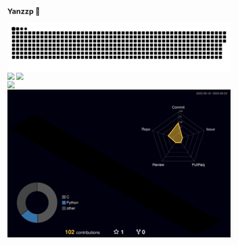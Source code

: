 ### Yanzzp 👋

<!--
**Yanzzp/Yanzzp** is a ✨ _special_ ✨ repository because its `README.md` (this file) appears on your GitHub profile.

Here are some ideas to get you started:

- 🔭 I’m currently working on ...
- 🌱 I’m currently learning ...
- 👯 I’m looking to collaborate on ...
- 🤔 I’m looking for help with ...
- 💬 Ask me about ...
- 📫 How to reach me: ...
- 😄 Pronouns: ...
- ⚡ Fun fact: ...
-->

<!-- dynamic typing effect 动态打字效果 -->

<picture>
  <source media="(prefers-color-scheme: dark)" srcset="https://raw.githubusercontent.com/Yanzzp/Yanzzp/output/github-contribution-grid-snake-dark.svg">
  <source media="(prefers-color-scheme: light)" srcset="https://raw.githubusercontent.com/Yanzzp/Yanzzp/output/github-contribution-grid-snake.svg">
  <img alt="github contribution grid snake animation" src="https://raw.githubusercontent.com/Yanzzp/Yanzzp/output/github-contribution-grid-snake.svg">
</picture>
<!--
<div align="center"><img src="https://cdn.jsdelivr.net/gh/Yanzzp/Yanzzp/assets/github-contribution-grid-snake.svg" /></div>
-->
<div class="center">
    <img align="" height="137px" src="https://github-readme-stats.vercel.app/api?username=Yanzzp&show_icons=true&theme=tokyonight" class="image"  />
     <img align="" height="137px" src="https://github-readme-stats.vercel.app/api/top-langs/?username=Yanzzp&layout=compact&theme=tokyonight" class="image" />
</div>

<div >
    <img src="https://github-readme-activity-graph.vercel.app/graph?username=Yanzzp&theme=xcode" class="image"/>
    <img src="https://github.com/Yanzzp/Yanzzp/blob/main/profile-3d-contrib/profile-night-rainbow.svg" class="image"/>

</div>


